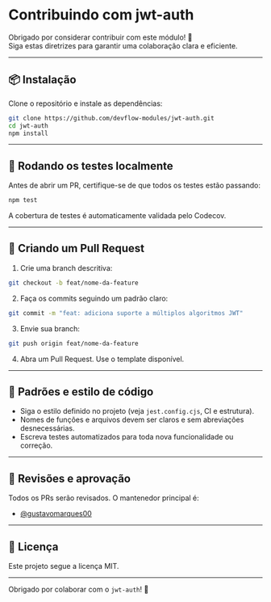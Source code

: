 # Contribuindo com jwt-auth

Obrigado por considerar contribuir com este módulo! 🚀  
Siga estas diretrizes para garantir uma colaboração clara e eficiente.

---

## 📦 Instalação

Clone o repositório e instale as dependências:

```bash
git clone https://github.com/devflow-modules/jwt-auth.git
cd jwt-auth
npm install
```

---

## 🧪 Rodando os testes localmente

Antes de abrir um PR, certifique-se de que todos os testes estão passando:

```bash
npm test
```

A cobertura de testes é automaticamente validada pelo Codecov.

---

## 🚀 Criando um Pull Request

1. Crie uma branch descritiva:

```bash
git checkout -b feat/nome-da-feature
```

2. Faça os commits seguindo um padrão claro:

```bash
git commit -m "feat: adiciona suporte a múltiplos algoritmos JWT"
```

3. Envie sua branch:

```bash
git push origin feat/nome-da-feature
```

4. Abra um Pull Request. Use o template disponível.

---

## 🧾 Padrões e estilo de código

- Siga o estilo definido no projeto (veja `jest.config.cjs`, CI e estrutura).
- Nomes de funções e arquivos devem ser claros e sem abreviações desnecessárias.
- Escreva testes automatizados para toda nova funcionalidade ou correção.

---

## 👥 Revisões e aprovação

Todos os PRs serão revisados. O mantenedor principal é:

- [@gustavomarques00](https://github.com/gustavomarques00)

---

## 📃 Licença

Este projeto segue a licença MIT.

---

Obrigado por colaborar com o `jwt-auth`! 💙
